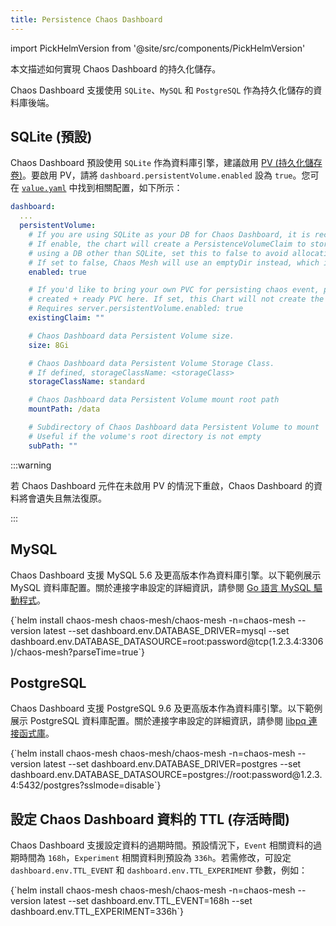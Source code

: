 ```yaml
---
title: Persistence Chaos Dashboard
---
```


import PickHelmVersion from '@site/src/components/PickHelmVersion'

本文描述如何實現 Chaos Dashboard 的持久化儲存。

Chaos Dashboard 支援使用 `SQLite`、`MySQL` 和 `PostgreSQL` 作為持久化儲存的資料庫後端。

## SQLite (預設)

Chaos Dashboard 預設使用 `SQLite` 作為資料庫引擎，建議啟用 [PV (持久化儲存卷)](https://kubernetes.io/docs/concepts/storage/persistent-volumes/)。要啟用 PV，請將 `dashboard.persistentVolume.enabled` 設為 `true`。您可在 [`value.yaml`](https://github.com/chaos-mesh/chaos-mesh/blob/master/helm/chaos-mesh/values.yaml#L255-L282) 中找到相關配置，如下所示：

```yaml
dashboard:
  ...
  persistentVolume:
    # If you are using SQLite as your DB for Chaos Dashboard, it is recommended to enable persistence.
    # If enable, the chart will create a PersistenceVolumeClaim to store its state in. If you are
    # using a DB other than SQLite, set this to false to avoid allocating unused storage.
    # If set to false, Chaos Mesh will use an emptyDir instead, which is ephemeral.
    enabled: true

    # If you'd like to bring your own PVC for persisting chaos event, pass the name of the
    # created + ready PVC here. If set, this Chart will not create the default PVC.
    # Requires server.persistentVolume.enabled: true
    existingClaim: ""

    # Chaos Dashboard data Persistent Volume size.
    size: 8Gi

    # Chaos Dashboard data Persistent Volume Storage Class.
    # If defined, storageClassName: <storageClass>
    storageClassName: standard

    # Chaos Dashboard data Persistent Volume mount root path
    mountPath: /data

    # Subdirectory of Chaos Dashboard data Persistent Volume to mount
    # Useful if the volume's root directory is not empty
    subPath: ""
```

:::warning

若 Chaos Dashboard 元件在未啟用 PV 的情況下重啟，Chaos Dashboard 的資料將會遺失且無法復原。

:::

## MySQL

Chaos Dashboard 支援 MySQL 5.6 及更高版本作為資料庫引擎。以下範例展示 MySQL 資料庫配置。關於連接字串設定的詳細資訊，請參閱 [Go 語言 MySQL 驅動程式](https://github.com/go-sql-driver/mysql#dsn-data-source-name)。

<PickHelmVersion>
{`helm install chaos-mesh chaos-mesh/chaos-mesh -n=chaos-mesh --version latest --set dashboard.env.DATABASE_DRIVER=mysql --set dashboard.env.DATABASE_DATASOURCE=root:password@tcp(1.2.3.4:3306)/chaos-mesh?parseTime=true`}
</PickHelmVersion>

## PostgreSQL

Chaos Dashboard 支援 PostgreSQL 9.6 及更高版本作為資料庫引擎。以下範例展示 PostgreSQL 資料庫配置。關於連接字串設定的詳細資訊，請參閱 [libpq 連接函式庫](https://www.postgresql.org/docs/current/static/libpq-connect.html#LIBPQ-CONNSTRING)。

<PickHelmVersion>
{`helm install chaos-mesh chaos-mesh/chaos-mesh -n=chaos-mesh --version latest --set dashboard.env.DATABASE_DRIVER=postgres --set dashboard.env.DATABASE_DATASOURCE=postgres://root:password@1.2.3.4:5432/postgres?sslmode=disable`}
</PickHelmVersion>

## 設定 Chaos Dashboard 資料的 TTL (存活時間)

Chaos Dashboard 支援設定資料的過期時間。預設情況下，`Event` 相關資料的過期時間為 `168h`，`Experiment` 相關資料則預設為 `336h`。若需修改，可設定 `dashboard.env.TTL_EVENT` 和 `dashboard.env.TTL_EXPERIMENT` 參數，例如：

<PickHelmVersion>
{`helm install chaos-mesh chaos-mesh/chaos-mesh -n=chaos-mesh --version latest --set dashboard.env.TTL_EVENT=168h --set dashboard.env.TTL_EXPERIMENT=336h`}
</PickHelmVersion>